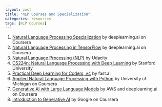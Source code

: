 ```yaml
---
layout: post
title: "NLP Courses and Specialization"
categories: resources
tags: [NLP Courses]
---
```



1. [Natural Language Processing Specialization](https://www.coursera.org/specializations/natural-language-processing) by deeplearning.ai on Coursera
2. [Natural Language Processing in TensorFlow](https://www.coursera.org/learn/natural-language-processing-tensorflow) by deeplearning.ai on Coursera
3. [Natural Language Processing (NLP)](https://www.udacity.com/course/natural-language-processing-nanodegree--nd892) by Udacity
4. [CS224n: Natural Language Processing with Deep Learning](https://web.stanford.edu/class/cs224n/) by Stanford University
5. [Practical Deep Learning for Coders, v4](https://course.fast.ai/) by fast.ai
6. [Applied Natural Language Processing with Python](https://www.coursera.org/learn/python-nlp) by University of Michigan on Coursera
7. [Generative AI with Large Language Models](https://www.coursera.org/learn/generative-ai-with-llms) by AWS and deeplearning.ai on Coursera
8. [Introduction to Generative AI](https://www.coursera.org/learn/introduction-to-generative-ai) by Google on Coursera

